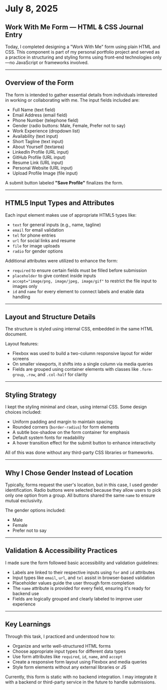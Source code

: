 
# July 8, 2025  
## Work With Me Form — HTML & CSS Journal Entry

Today, I completed designing a "Work With Me" form using plain HTML and CSS. This component is part of my personal portfolio project and served as a practice in structuring and styling forms using front-end technologies only—no JavaScript or frameworks involved.

---

## Overview of the Form

The form is intended to gather essential details from individuals interested in working or collaborating with me. The input fields included are:

- Full Name (text field)
- Email Address (email field)
- Phone Number (telephone field)
- Gender (radio buttons: Male, Female, Prefer not to say)
- Work Experience (dropdown list)
- Availability (text input)
- Short Tagline (text input)
- About Yourself (textarea)
- LinkedIn Profile (URL input)
- GitHub Profile (URL input)
- Resume Link (URL input)
- Personal Website (URL input)
- Upload Profile Image (file input)

A submit button labeled **"Save Profile"** finalizes the form.

---

## HTML5 Input Types and Attributes

Each input element makes use of appropriate HTML5 types like:

- `text` for general inputs (e.g., name, tagline)
- `email` for email validation
- `tel` for phone entries
- `url` for social links and resume
- `file` for image uploads
- `radio` for gender options

Additional attributes were utilized to enhance the form:

- `required` to ensure certain fields must be filled before submission
- `placeholder` to give context inside inputs
- `accept="image/png, image/jpeg, image/gif"` to restrict the file input to images only
- `id` and `name` for every element to connect labels and enable data handling

---

## Layout and Structure Details

The structure is styled using internal CSS, embedded in the same HTML document.

Layout features:

- Flexbox was used to build a two-column responsive layout for wider screens
- On smaller viewports, it shifts into a single column via media queries
- Fields are grouped using container elements with classes like `.form-group`, `.row`, and `.col-half` for clarity

---

## Styling Strategy

I kept the styling minimal and clean, using internal CSS. Some design choices included:

- Uniform padding and margin to maintain spacing
- Rounded corners (`border-radius`) for form elements
- A subtle box-shadow on the form container for emphasis
- Default system fonts for readability
- A hover transition effect for the submit button to enhance interactivity

All of this was done without any third-party CSS libraries or frameworks.

---

## Why I Chose Gender Instead of Location

Typically, forms request the user's location, but in this case, I used gender identification. Radio buttons were selected because they allow users to pick only one option from a group. All buttons shared the same `name` to ensure mutual exclusivity.

The gender options included:

- Male  
- Female  
- Prefer not to say  

---

## Validation & Accessibility Practices

I made sure the form followed basic accessibility and validation guidelines:

- Labels are linked to their respective inputs using `for` and `id` attributes
- Input types like `email`, `url`, and `tel` assist in browser-based validation
- Placeholder values guide the user through form completion
- The `name` attribute is provided for every field, ensuring it's ready for backend use
- Fields are logically grouped and clearly labeled to improve user experience

---

## Key Learnings

Through this task, I practiced and understood how to:

- Organize and write well-structured HTML forms
- Choose appropriate input types for different data types
- Use form attributes like `required`, `id`, `name`, and `accept`
- Create a responsive form layout using Flexbox and media queries
- Style form elements without any external libraries or JS

Currently, this form is static with no backend integration. I may integrate it with a backend or third-party service in the future to handle submissions.
